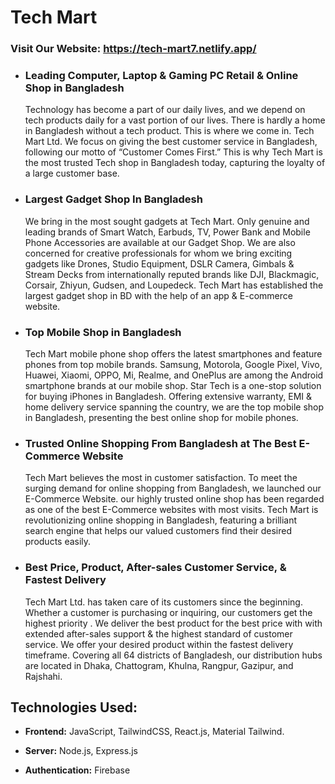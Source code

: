 # Tech Mart

### Visit Our Website: https://tech-mart7.netlify.app/

- ### Leading Computer, Laptop & Gaming PC Retail & Online Shop in Bangladesh

  Technology has become a part of our daily lives, and we depend on tech
  products daily for a vast portion of our lives. There is hardly a home in
  Bangladesh without a tech product. This is where we come in. Tech Mart Ltd. We
  focus on giving the best customer service in Bangladesh, following our motto
  of “Customer Comes First.” This is why Tech Mart is the most trusted Tech shop
  in Bangladesh today, capturing the loyalty of a large customer base.

- ### Largest Gadget Shop In Bangladesh
  We bring in the most sought gadgets at Tech Mart. Only genuine and leading
  brands of Smart Watch, Earbuds, TV, Power Bank and Mobile Phone Accessories
  are available at our Gadget Shop. We are also concerned for creative
  professionals for whom we bring exciting gadgets like Drones, Studio
  Equipment, DSLR Camera, Gimbals & Stream Decks from internationally reputed
  brands like DJI, Blackmagic, Corsair, Zhiyun, Gudsen, and Loupedeck. Tech Mart
  has established the largest gadget shop in BD with the help of an app &
  E-commerce website.
- ### Top Mobile Shop in Bangladesh

  Tech Mart mobile phone shop offers the latest smartphones and feature phones
  from top mobile brands. Samsung, Motorola, Google Pixel, Vivo, Huawei, Xiaomi,
  OPPO, Mi, Realme, and OnePlus are among the Android smartphone brands at our
  mobile shop. Star Tech is a one-stop solution for buying iPhones in
  Bangladesh. Offering extensive warranty, EMI & home delivery service spanning
  the country, we are the top mobile shop in Bangladesh, presenting the best
  online shop for mobile phones.

- ### Trusted Online Shopping From Bangladesh at The Best E-Commerce Website

  Tech Mart believes the most in customer satisfaction. To meet the surging
  demand for online shopping from Bangladesh, we launched our E-Commerce
  Website. our highly trusted online shop has been regarded as one of the best
  E-Commerce websites with most visits. Tech Mart is revolutionizing online
  shopping in Bangladesh, featuring a brilliant search engine that helps our
  valued customers find their desired products easily.

- ### Best Price, Product, After-sales Customer Service, & Fastest Delivery
  Tech Mart Ltd. has taken care of its customers since the beginning. Whether a
  customer is purchasing or inquiring, our customers get the highest priority .
  We deliver the best product for the best price with with extended after-sales
  support & the highest standard of customer service. We offer your desired
  product within the fastest delivery timeframe. Covering all 64 districts of
  Bangladesh, our distribution hubs are located in Dhaka, Chattogram, Khulna,
  Rangpur, Gazipur, and Rajshahi.

## Technologies Used:

- **Frontend:** JavaScript, TailwindCSS, React.js, Material Tailwind.
- **Server:** Node.js, Express.js

- **Authentication:** Firebase
